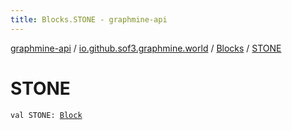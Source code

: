 ```yaml
---
title: Blocks.STONE - graphmine-api
---
```


[graphmine-api](../../index.html) / [io.github.sof3.graphmine.world](../index.html) / [Blocks](index.html) / [STONE](./-s-t-o-n-e.html)

# STONE

`val STONE: `[`Block`](../-block/index.html)